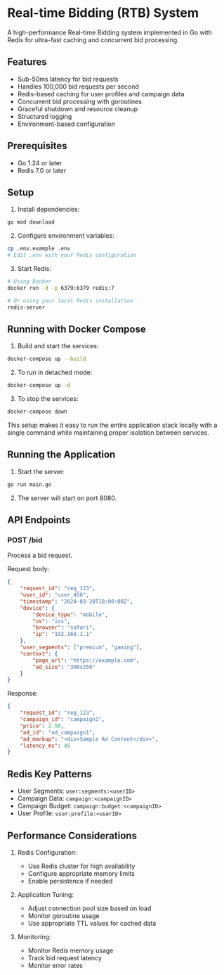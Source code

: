 # Real-time Bidding (RTB) System

A high-performance Real-time Bidding system implemented in Go with Redis for ultra-fast caching and concurrent bid processing.

## Features

- Sub-50ms latency for bid requests
- Handles 100,000 bid requests per second
- Redis-based caching for user profiles and campaign data
- Concurrent bid processing with goroutines
- Graceful shutdown and resource cleanup
- Structured logging
- Environment-based configuration

## Prerequisites

- Go 1.24 or later
- Redis 7.0 or later

## Setup

1. Install dependencies:
```bash
go mod download
```

2. Configure environment variables:
```bash
cp .env.example .env
# Edit .env with your Redis configuration
```

3. Start Redis:
```bash
# Using Docker
docker run -d -p 6379:6379 redis:7

# Or using your local Redis installation
redis-server
```

## Running with Docker Compose

1. Build and start the services:
```bash
docker-compose up --build
```

2. To run in detached mode:
```bash
docker-compose up -d
```

3. To stop the services:
```bash
docker-compose down
```

This setup makes it easy to run the entire application stack locally with a single command while maintaining proper isolation between services.

## Running the Application

1. Start the server:
```bash
go run main.go
```

2. The server will start on port 8080.

## API Endpoints

### POST /bid

Process a bid request.

Request body:
```json
{
    "request_id": "req_123",
    "user_id": "user_456",
    "timestamp": "2024-03-20T10:00:00Z",
    "device": {
        "device_type": "mobile",
        "os": "ios",
        "browser": "safari",
        "ip": "192.168.1.1"
    },
    "user_segments": ["premium", "gaming"],
    "context": {
        "page_url": "https://example.com",
        "ad_size": "300x250"
    }
}
```

Response:
```json
{
    "request_id": "req_123",
    "campaign_id": "campaign1",
    "price": 2.50,
    "ad_id": "ad_campaign1",
    "ad_markup": "<div>Sample Ad Content</div>",
    "latency_ms": 45
}
```

## Redis Key Patterns

- User Segments: `user:segments:<userID>`
- Campaign Data: `campaign:<campaignID>`
- Campaign Budget: `campaign:budget:<campaignID>`
- User Profile: `user:profile:<userID>`

## Performance Considerations

1. Redis Configuration:
   - Use Redis cluster for high availability
   - Configure appropriate memory limits
   - Enable persistence if needed

2. Application Tuning:
   - Adjust connection pool size based on load
   - Monitor goroutine usage
   - Use appropriate TTL values for cached data

3. Monitoring:
   - Monitor Redis memory usage
   - Track bid request latency
   - Monitor error rates
